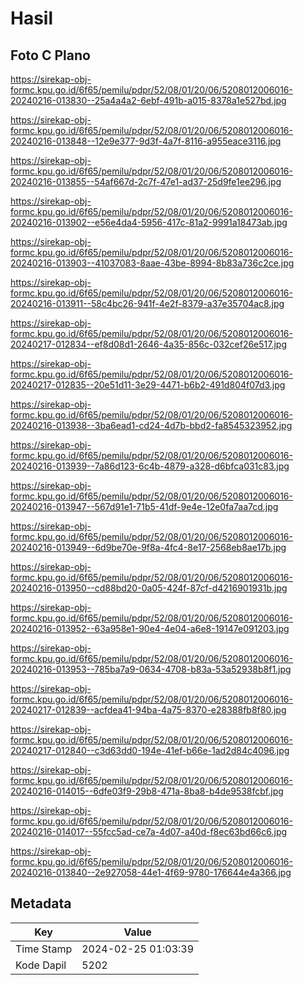 # Hasil

## Foto C Plano

https://sirekap-obj-formc.kpu.go.id/6f65/pemilu/pdpr/52/08/01/20/06/5208012006016-20240216-013830--25a4a4a2-6ebf-491b-a015-8378a1e527bd.jpg

https://sirekap-obj-formc.kpu.go.id/6f65/pemilu/pdpr/52/08/01/20/06/5208012006016-20240216-013848--12e9e377-9d3f-4a7f-8116-a955eace3116.jpg

https://sirekap-obj-formc.kpu.go.id/6f65/pemilu/pdpr/52/08/01/20/06/5208012006016-20240216-013855--54af667d-2c7f-47e1-ad37-25d9fe1ee296.jpg

https://sirekap-obj-formc.kpu.go.id/6f65/pemilu/pdpr/52/08/01/20/06/5208012006016-20240216-013902--e56e4da4-5956-417c-81a2-9991a18473ab.jpg

https://sirekap-obj-formc.kpu.go.id/6f65/pemilu/pdpr/52/08/01/20/06/5208012006016-20240216-013903--41037083-8aae-43be-8994-8b83a736c2ce.jpg

https://sirekap-obj-formc.kpu.go.id/6f65/pemilu/pdpr/52/08/01/20/06/5208012006016-20240216-013911--58c4bc26-941f-4e2f-8379-a37e35704ac8.jpg

https://sirekap-obj-formc.kpu.go.id/6f65/pemilu/pdpr/52/08/01/20/06/5208012006016-20240217-012834--ef8d08d1-2646-4a35-856c-032cef26e517.jpg

https://sirekap-obj-formc.kpu.go.id/6f65/pemilu/pdpr/52/08/01/20/06/5208012006016-20240217-012835--20e51d11-3e29-4471-b6b2-491d804f07d3.jpg

https://sirekap-obj-formc.kpu.go.id/6f65/pemilu/pdpr/52/08/01/20/06/5208012006016-20240216-013938--3ba6ead1-cd24-4d7b-bbd2-fa8545323952.jpg

https://sirekap-obj-formc.kpu.go.id/6f65/pemilu/pdpr/52/08/01/20/06/5208012006016-20240216-013939--7a86d123-6c4b-4879-a328-d6bfca031c83.jpg

https://sirekap-obj-formc.kpu.go.id/6f65/pemilu/pdpr/52/08/01/20/06/5208012006016-20240216-013947--567d91e1-71b5-41df-9e4e-12e0fa7aa7cd.jpg

https://sirekap-obj-formc.kpu.go.id/6f65/pemilu/pdpr/52/08/01/20/06/5208012006016-20240216-013949--6d9be70e-9f8a-4fc4-8e17-2568eb8ae17b.jpg

https://sirekap-obj-formc.kpu.go.id/6f65/pemilu/pdpr/52/08/01/20/06/5208012006016-20240216-013950--cd88bd20-0a05-424f-87cf-d4216901931b.jpg

https://sirekap-obj-formc.kpu.go.id/6f65/pemilu/pdpr/52/08/01/20/06/5208012006016-20240216-013952--63a958e1-90e4-4e04-a6e8-19147e091203.jpg

https://sirekap-obj-formc.kpu.go.id/6f65/pemilu/pdpr/52/08/01/20/06/5208012006016-20240216-013953--785ba7a9-0634-4708-b83a-53a52938b8f1.jpg

https://sirekap-obj-formc.kpu.go.id/6f65/pemilu/pdpr/52/08/01/20/06/5208012006016-20240217-012839--acfdea41-94ba-4a75-8370-e28388fb8f80.jpg

https://sirekap-obj-formc.kpu.go.id/6f65/pemilu/pdpr/52/08/01/20/06/5208012006016-20240217-012840--c3d63dd0-194e-41ef-b66e-1ad2d84c4096.jpg

https://sirekap-obj-formc.kpu.go.id/6f65/pemilu/pdpr/52/08/01/20/06/5208012006016-20240216-014015--6dfe03f9-29b8-471a-8ba8-b4de9538fcbf.jpg

https://sirekap-obj-formc.kpu.go.id/6f65/pemilu/pdpr/52/08/01/20/06/5208012006016-20240216-014017--55fcc5ad-ce7a-4d07-a40d-f8ec63bd66c6.jpg

https://sirekap-obj-formc.kpu.go.id/6f65/pemilu/pdpr/52/08/01/20/06/5208012006016-20240216-013840--2e927058-44e1-4f69-9780-176644e4a366.jpg


## Metadata

| Key        | Value               |
| ---------- | ------------------- |
| Time Stamp | 2024-02-25 01:03:39 |
| Kode Dapil | 5202                |



